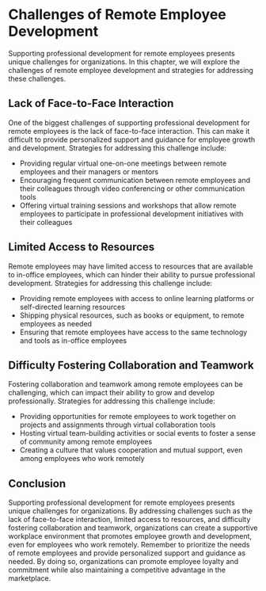 Challenges of Remote Employee Development
==============================================================================================================

Supporting professional development for remote employees presents unique challenges for organizations. In this chapter, we will explore the challenges of remote employee development and strategies for addressing these challenges.

Lack of Face-to-Face Interaction
--------------------------------

One of the biggest challenges of supporting professional development for remote employees is the lack of face-to-face interaction. This can make it difficult to provide personalized support and guidance for employee growth and development. Strategies for addressing this challenge include:

* Providing regular virtual one-on-one meetings between remote employees and their managers or mentors
* Encouraging frequent communication between remote employees and their colleagues through video conferencing or other communication tools
* Offering virtual training sessions and workshops that allow remote employees to participate in professional development initiatives with their colleagues

Limited Access to Resources
---------------------------

Remote employees may have limited access to resources that are available to in-office employees, which can hinder their ability to pursue professional development. Strategies for addressing this challenge include:

* Providing remote employees with access to online learning platforms or self-directed learning resources
* Shipping physical resources, such as books or equipment, to remote employees as needed
* Ensuring that remote employees have access to the same technology and tools as in-office employees

Difficulty Fostering Collaboration and Teamwork
-----------------------------------------------

Fostering collaboration and teamwork among remote employees can be challenging, which can impact their ability to grow and develop professionally. Strategies for addressing this challenge include:

* Providing opportunities for remote employees to work together on projects and assignments through virtual collaboration tools
* Hosting virtual team-building activities or social events to foster a sense of community among remote employees
* Creating a culture that values cooperation and mutual support, even among employees who work remotely

Conclusion
----------

Supporting professional development for remote employees presents unique challenges for organizations. By addressing challenges such as the lack of face-to-face interaction, limited access to resources, and difficulty fostering collaboration and teamwork, organizations can create a supportive workplace environment that promotes employee growth and development, even for employees who work remotely. Remember to prioritize the needs of remote employees and provide personalized support and guidance as needed. By doing so, organizations can promote employee loyalty and commitment while also maintaining a competitive advantage in the marketplace.
